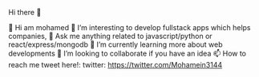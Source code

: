 Hi there 👋

👋 Hi am mohamed
🔭 I’m interesting to develop fullstack apps which helps companies,
💬 Ask me anything related to javascript/python or react/express/mongodb
🌱 I’m currently learning more about web developments
👯 I’m looking to collaborate if you have an idea
📫 How to reach me tweet here!: twitter: https://twitter.com/Mohamein3144
